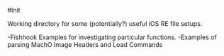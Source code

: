 #Init

Working directory for some (potentially?) useful iOS RE file setups.

-Fishhook Examples for investigating particular functions.
-Examples of parsing MachO Image Headers and Load Commands 
